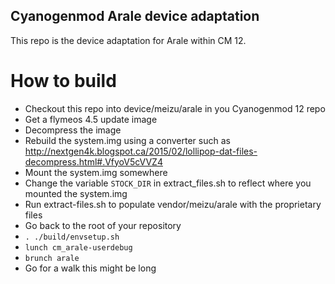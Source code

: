 Cyanogenmod Arale device adaptation
-----------------------------------

This repo is the device adaptation for Arale within CM 12.

How to build
============

* Checkout this repo into device/meizu/arale in you Cyanogenmod 12 repo
* Get a flymeos 4.5 update image
* Decompress the image
* Rebuild the system.img using a converter such as http://nextgen4k.blogspot.ca/2015/02/lollipop-dat-files-decompress.html#.VfyoV5cVVZ4
* Mount the system.img somewhere
* Change the variable ```STOCK_DIR``` in extract_files.sh to reflect where you mounted the system.img
* Run extract-files.sh to populate vendor/meizu/arale with the proprietary files
* Go back to the root of your repository
* ```. ./build/envsetup.sh```
* ```lunch cm_arale-userdebug```
* ```brunch arale```
* Go for a walk this might be long
